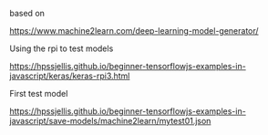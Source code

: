 


based on 

https://www.machine2learn.com/deep-learning-model-generator/


Using the rpi to test models

https://hpssjellis.github.io/beginner-tensorflowjs-examples-in-javascript/keras/keras-rpi3.html

First test model

https://hpssjellis.github.io/beginner-tensorflowjs-examples-in-javascript/save-models/machine2learn/mytest01.json

